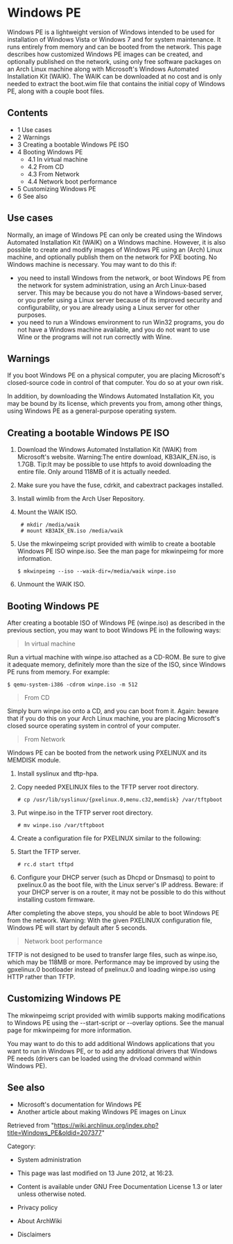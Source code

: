 Windows PE
==========

Windows PE is a lightweight version of Windows intended to be used for
installation of Windows Vista or Windows 7 and for system maintenance.
It runs entirely from memory and can be booted from the network. This
page describes how customized Windows PE images can be created, and
optionally published on the network, using only free software packages
on an Arch Linux machine along with Microsoft's Windows Automated
Installation Kit (WAIK). The WAIK can be downloaded at no cost and is
only needed to extract the boot.wim file that contains the initial copy
of Windows PE, along with a couple boot files.

Contents
--------

-   1 Use cases
-   2 Warnings
-   3 Creating a bootable Windows PE ISO
-   4 Booting Windows PE
    -   4.1 In virtual machine
    -   4.2 From CD
    -   4.3 From Network
    -   4.4 Network boot performance
-   5 Customizing Windows PE
-   6 See also

Use cases
---------

Normally, an image of Windows PE can only be created using the Windows
Automated Installation Kit (WAIK) on a Windows machine. However, it is
also possible to create and modify images of Windows PE using an (Arch)
Linux machine, and optionally publish them on the network for PXE
booting. No Windows machine is necessary. You may want to do this if:

-   you need to install Windows from the network, or boot Windows PE
    from the network for system administration, using an Arch
    Linux-based server. This may be because you do not have a
    Windows-based server, or you prefer using a Linux server because of
    its improved security and configurability, or you are already using
    a Linux server for other purposes.
-   you need to run a Windows environment to run Win32 programs, you do
    not have a Windows machine available, and you do not want to use
    Wine or the programs will not run correctly with Wine.

Warnings
--------

If you boot Windows PE on a physical computer, you are placing
Microsoft's closed-source code in control of that computer. You do so at
your own risk.

In addition, by downloading the Windows Automated Installation Kit, you
may be bound by its license, which prevents you from, among other
things, using Windows PE as a general-purpose operating system.

Creating a bootable Windows PE ISO
----------------------------------

1.  Download the Windows Automated Installation Kit (WAIK) from
    Microsoft's website.
    Warning:The entire download, KB3AIK_EN.iso, is 1.7GB.
    Tip:It may be possible to use httpfs to avoid downloading the entire
    file. Only around 118MB of it is actually needed.
2.  Make sure you have the fuse, cdrkit, and cabextract packages
    installed.
3.  Install wimlib from the Arch User Repository.
4.  Mount the WAIK ISO.

         # mkdir /media/waik
         # mount KB3AIK_EN.iso /media/waik

5.  Use the mkwinpeimg script provided with wimlib to create a bootable
    Windows PE ISO winpe.iso. See the man page for mkwinpeimg for more
    information.

        $ mkwinpeimg --iso --waik-dir=/media/waik winpe.iso

6.  Unmount the WAIK ISO.

Booting Windows PE
------------------

After creating a bootable ISO of Windows PE (winpe.iso) as described in
the previous section, you may want to boot Windows PE in the following
ways:

> In virtual machine

Run a virtual machine with winpe.iso attached as a CD-ROM. Be sure to
give it adequate memory, definitely more than the size of the ISO, since
Windows PE runs from memory. For example:

    $ qemu-system-i386 -cdrom winpe.iso -m 512

> From CD

Simply burn winpe.iso onto a CD, and you can boot from it. Again: beware
that if you do this on your Arch Linux machine, you are placing
Microsoft's closed source operating system in control of your computer.

> From Network

Windows PE can be booted from the network using PXELINUX and its MEMDISK
module.

1.  Install syslinux and tftp-hpa.
2.  Copy needed PXELINUX files to the TFTP server root directory.

        # cp /usr/lib/syslinux/{pxelinux.0,menu.c32,memdisk} /var/tftpboot

3.  Put winpe.iso in the TFTP server root directory.

        # mv winpe.iso /var/tftpboot

4.  Create a configuration file for PXELINUX similar to the following:
5.  Start the TFTP server.

        # rc.d start tftpd

6.  Configure your DHCP server (such as Dhcpd or Dnsmasq) to point to
    pxelinux.0 as the boot file, with the Linux server's IP address.
    Beware: if your DHCP server is on a router, it may not be possible
    to do this without installing custom firmware.

After completing the above steps, you should be able to boot Windows PE
from the network. Warning: With the given PXELINUX configuration file,
Windows PE will start by default after 5 seconds.

> Network boot performance

TFTP is not designed to be used to transfer large files, such as
winpe.iso, which may be 118MB or more. Performance may be improved by
using the gpxelinux.0 bootloader instead of pxelinux.0 and loading
winpe.iso using HTTP rather than TFTP.

Customizing Windows PE
----------------------

The mkwinpeimg script provided with wimlib supports making modifications
to Windows PE using the --start-script or --overlay options. See the
manual page for mkwinpeimg for more information.

You may want to do this to add additional Windows applications that you
want to run in Windows PE, or to add any additional drivers that Windows
PE needs (drivers can be loaded using the drvload command within Windows
PE).

See also
--------

-   Microsoft's documentation for Windows PE
-   Another article about making Windows PE images on Linux

Retrieved from
"https://wiki.archlinux.org/index.php?title=Windows_PE&oldid=207377"

Category:

-   System administration

-   This page was last modified on 13 June 2012, at 16:23.
-   Content is available under GNU Free Documentation License 1.3 or
    later unless otherwise noted.
-   Privacy policy
-   About ArchWiki
-   Disclaimers
